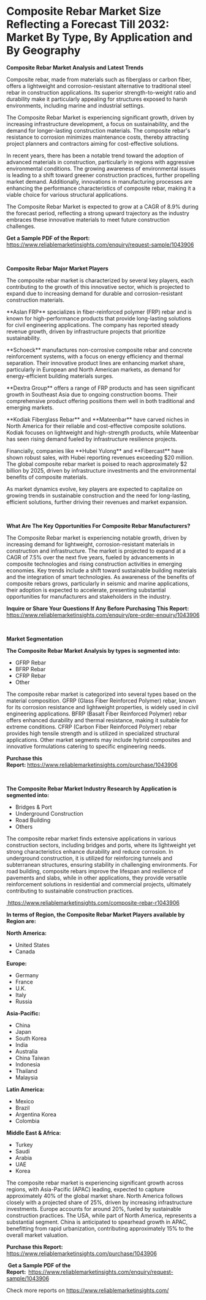 <p><h1>Composite Rebar Market Size Reflecting a Forecast Till 2032: Market By Type, By Application and By Geography</h1></p><p><strong>Composite Rebar Market Analysis and Latest Trends</strong></p>
<p><p>Composite rebar, made from materials such as fiberglass or carbon fiber, offers a lightweight and corrosion-resistant alternative to traditional steel rebar in construction applications. Its superior strength-to-weight ratio and durability make it particularly appealing for structures exposed to harsh environments, including marine and industrial settings. </p><p>The Composite Rebar Market is experiencing significant growth, driven by increasing infrastructure development, a focus on sustainability, and the demand for longer-lasting construction materials. The composite rebar's resistance to corrosion minimizes maintenance costs, thereby attracting project planners and contractors aiming for cost-effective solutions. </p><p>In recent years, there has been a notable trend toward the adoption of advanced materials in construction, particularly in regions with aggressive environmental conditions. The growing awareness of environmental issues is leading to a shift toward greener construction practices, further propelling market demand. Additionally, innovations in manufacturing processes are enhancing the performance characteristics of composite rebar, making it a viable choice for various structural applications. </p><p>The Composite Rebar Market is expected to grow at a CAGR of 8.9% during the forecast period, reflecting a strong upward trajectory as the industry embraces these innovative materials to meet future construction challenges.</p></p>
<p><strong>Get a Sample PDF of the Report:&nbsp;</strong> <a href="https://www.reliablemarketinsights.com/enquiry/request-sample/1043906?utm_campaign=2819&utm_medium=2&utm_source=Github&utm_content=ia&utm_term=28022025&utm_id=composite-rebar">https://www.reliablemarketinsights.com/enquiry/request-sample/1043906</a></p>
<p>&nbsp;</p>
<p><strong>Composite Rebar Major Market Players</strong></p>
<p><p>The composite rebar market is characterized by several key players, each contributing to the growth of this innovative sector, which is projected to expand due to increasing demand for durable and corrosion-resistant construction materials. </p><p>**Aslan FRP** specializes in fiber-reinforced polymer (FRP) rebar and is known for high-performance products that provide long-lasting solutions for civil engineering applications. The company has reported steady revenue growth, driven by infrastructure projects that prioritize sustainability.</p><p>**Schoeck** manufactures non-corrosive composite rebar and concrete reinforcement systems, with a focus on energy efficiency and thermal separation. Their innovative product lines are enhancing market share, particularly in European and North American markets, as demand for energy-efficient building materials surges.</p><p>**Dextra Group** offers a range of FRP products and has seen significant growth in Southeast Asia due to ongoing construction booms. Their comprehensive product offering positions them well in both traditional and emerging markets.</p><p>**Kodiak Fiberglass Rebar** and **Mateenbar** have carved niches in North America for their reliable and cost-effective composite solutions. Kodiak focuses on lightweight and high-strength products, while Mateenbar has seen rising demand fueled by infrastructure resilience projects.</p><p>Financially, companies like **Hubei Yulong** and **Fibercast** have shown robust sales, with Hubei reporting revenues exceeding $20 million. The global composite rebar market is poised to reach approximately $2 billion by 2025, driven by infrastructure investments and the environmental benefits of composite materials.</p><p>As market dynamics evolve, key players are expected to capitalize on growing trends in sustainable construction and the need for long-lasting, efficient solutions, further driving their revenues and market expansion.</p></p>
<p>&nbsp;</p>
<p><strong>What Are The Key Opportunities For Composite Rebar Manufacturers?</strong></p>
<p><p>The Composite Rebar market is experiencing notable growth, driven by increasing demand for lightweight, corrosion-resistant materials in construction and infrastructure. The market is projected to expand at a CAGR of 7.5% over the next five years, fueled by advancements in composite technologies and rising construction activities in emerging economies. Key trends include a shift toward sustainable building materials and the integration of smart technologies. As awareness of the benefits of composite rebars grows, particularly in seismic and marine applications, their adoption is expected to accelerate, presenting substantial opportunities for manufacturers and stakeholders in the industry.</p></p>
<p><strong>Inquire or Share Your Questions If Any Before Purchasing This Report:</strong> <a href="https://www.reliablemarketinsights.com/enquiry/pre-order-enquiry/1043906?utm_campaign=2819&utm_medium=2&utm_source=Github&utm_content=ia&utm_term=28022025&utm_id=composite-rebar">https://www.reliablemarketinsights.com/enquiry/pre-order-enquiry/1043906</a></p>
<p>&nbsp;</p>
<p><strong>Market Segmentation</strong></p>
<p><strong>The Composite Rebar Market Analysis by types is segmented into:</strong></p>
<p><ul><li>GFRP Rebar</li><li>BFRP Rebar</li><li>CFRP Rebar</li><li>Other</li></ul></p>
<p><p>The composite rebar market is categorized into several types based on the material composition. GFRP (Glass Fiber Reinforced Polymer) rebar, known for its corrosion resistance and lightweight properties, is widely used in civil engineering applications. BFRP (Basalt Fiber Reinforced Polymer) rebar offers enhanced durability and thermal resistance, making it suitable for extreme conditions. CFRP (Carbon Fiber Reinforced Polymer) rebar provides high tensile strength and is utilized in specialized structural applications. Other market segments may include hybrid composites and innovative formulations catering to specific engineering needs.</p></p>
<p><strong>Purchase this Report:&nbsp;</strong><a href="https://www.reliablemarketinsights.com/purchase/1043906?utm_campaign=2819&utm_medium=2&utm_source=Github&utm_content=ia&utm_term=28022025&utm_id=composite-rebar">https://www.reliablemarketinsights.com/purchase/1043906</a></p>
<p>&nbsp;</p>
<p><strong>The Composite Rebar Market Industry Research by Application is segmented into:</strong></p>
<p><ul><li>Bridges & Port</li><li>Underground Construction</li><li>Road Building</li><li>Others</li></ul></p>
<p><p>The composite rebar market finds extensive applications in various construction sectors, including bridges and ports, where its lightweight yet strong characteristics enhance durability and reduce corrosion. In underground construction, it is utilized for reinforcing tunnels and subterranean structures, ensuring stability in challenging environments. For road building, composite rebars improve the lifespan and resilience of pavements and slabs, while in other applications, they provide versatile reinforcement solutions in residential and commercial projects, ultimately contributing to sustainable construction practices.</p></p>
<p><a href="https://www.reliablemarketinsights.com/composite-rebar-r1043906?utm_campaign=2819&utm_medium=2&utm_source=Github&utm_content=ia&utm_term=28022025&utm_id=composite-rebar">&nbsp;https://www.reliablemarketinsights.com/composite-rebar-r1043906</a></p>
<p><strong>In terms of Region, the Composite Rebar Market Players available by Region are:</strong></p>
<p>
    <p> <strong> North America: </strong>
        <ul>
            <li>United States</li>
            <li>Canada</li>
        </ul>
        </p> 
    <p> <strong> Europe: </strong>
        <ul>
            <li>Germany</li>
            <li>France</li>
            <li>U.K.</li>
            <li>Italy</li>
            <li>Russia</li>
        </ul>
        </p> 
    <p> <strong> Asia-Pacific: </strong>
        <ul>
            <li>China</li>
            <li>Japan</li>
            <li>South Korea</li>
            <li>India</li>
            <li>Australia</li>
            <li>China Taiwan</li>
            <li>Indonesia</li>
            <li>Thailand</li>
            <li>Malaysia</li>
        </ul>
        </p> 
    <p> <strong> Latin America: </strong>
        <ul>
            <li>Mexico</li>
            <li>Brazil</li>
            <li>Argentina Korea</li>
            <li>Colombia</li>
        </ul>
        </p> 
    <p> <strong> Middle East & Africa: </strong>
        <ul>
            <li>Turkey</li>
            <li>Saudi</li>
            <li>Arabia</li>
            <li>UAE</li>
            <li>Korea</li>
        </ul>
    </p>
    </p>
<p><p>The composite rebar market is experiencing significant growth across regions, with Asia-Pacific (APAC) leading, expected to capture approximately 40% of the global market share. North America follows closely with a projected share of 25%, driven by increasing infrastructure investments. Europe accounts for around 20%, fueled by sustainable construction practices. The USA, while part of North America, represents a substantial segment. China is anticipated to spearhead growth in APAC, benefitting from rapid urbanization, contributing approximately 15% to the overall market valuation.</p></p>
<p><strong>Purchase this Report: </strong><a href="https://www.reliablemarketinsights.com/purchase/1043906?utm_campaign=2819&utm_medium=2&utm_source=Github&utm_content=ia&utm_term=28022025&utm_id=composite-rebar">https://www.reliablemarketinsights.com/purchase/1043906</a></p>
<p>&nbsp;<strong>Get a Sample PDF of the Report:&nbsp;&nbsp;</strong><a href="https://www.reliablemarketinsights.com/enquiry/request-sample/1043906?utm_campaign=2819&utm_medium=2&utm_source=Github&utm_content=ia&utm_term=28022025&utm_id=composite-rebar">https://www.reliablemarketinsights.com/enquiry/request-sample/1043906</a></p>
<p><strong></strong></p>
<p>Check more reports on <a href="https://www.reliablemarketinsights.com/?utm_campaign=2819&utm_medium=2&utm_source=Github&utm_content=ia&utm_term=28022025&utm_id=composite-rebar">https://www.reliablemarketinsights.com/</a></p>